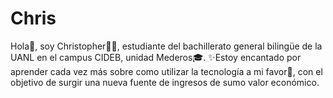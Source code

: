 # Chris
Hola👋, soy Christopher🙋‍♂️, estudiante del bachillerato general bilingüe de la UANL en el campus CIDEB, unidad Mederos🎓. ✨Estoy encantado por aprender cada vez más sobre como utilizar la tecnología a mi favor🦾, con el objetivo de surgir una nueva fuente de ingresos de sumo valor económico.
